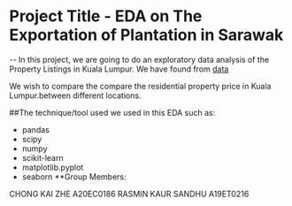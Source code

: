 # Project Title - EDA on The Exportation of Plantation in Sarawak
--
In this project, we are going to do an exploratory data analysis of the Property Listings in Kuala Lumpur. We have found from [data](https://www.data.gov.my/data/ms_MY/dataset/pengeluaran-tanaman-buah-mengikut-daerah-di-sarawak)

We wish to compare the compare the residential property price in Kuala Lumpur.between different locations.

##The technique/tool used we used in this EDA such as:

- pandas
- scipy
- numpy
- scikit-learn
- matplotlib.pyplot
- seaborn
**Group Members:

CHONG KAI ZHE A20EC0186
RASMIN KAUR SANDHU A19ET0216
